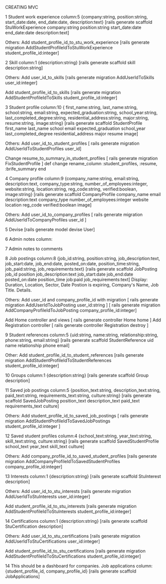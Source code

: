 CREATING MVC

1
Student work experience
column:5
{company:string, position:string, start_date:date, end_date:date, description:text}
[rails generate scaffold StuWorkExperience company:string position:string start_date:date end_date:date description:text]

Others:
Add student_profile_id_to_stu_work_experience
[rails generate migration AddStudentProfileIdToStuWorkExperience student_profile_id:integer]

2
Skill
column:1
{description:string}
[rails generate scaffold skill description:string]

Others:
Add user_id_to_skills
[rails generate migration AddUserIdToSkills user_id:integer]

Add student_profile_id_to_skills
[rails generate migration AddStudentProfileIdToSkills student_profile_id:integer]


3
Student profile
column:10
{ first_name:string, last_name:string, school:string, email:string, expected_graduation:string, school_year:string, last_completed_degree:string, residential_address:string, major:string, resume:string, image:string}
[rails generate scaffold StudentProfile first_name last_name school email expected_graduation school_year last_completed_degree residential_address major resume image] 

Others:
Add user_id_to_student_profiles
[ rails generate migration AddUserIdToStudentProfiles user_id]

Change resume_to_summary_in_student_profiles
[ rails generate migration FixStudentProfile ]
def change
  rename_column :student_profiles, :resume, :brife_summary
end


4
Company profile
column:9
{company_name:string, email:string, description:text, company_type:string, number_of_employees:integer, website:string, location:string, reg_code:string, verified:boolean, image:string}
[rails generate scaffold CompanyProfile company_name email description:text company_type number_of_employees:integer website location reg_code verified:boolean image]

Others:
Add user_id_to_company_profiles
[ rails generate migration AddUserIdToCompanyProfiles user_id ]

5
Devise
[rails generate model devise User]

6
Admin notes
column:

7
Admin notes to comments

8
Job postings
column:8
{job_id:string, position:string, job_description:text, job_start:date, job_end:date, posted_on:date, position_time:string, job_paid:string, job_requirements:text}
[rails generate scaffold JobPosting job_id position job_description:text job_start:date job_end:date posted_on:date position_time job:paid job_requirements:text]
Display: Duration, Location, Sector, Date Postion is expiring, Company's Name, Job Title. Details.

Others:
Add user_id and company_profile_id with migration
[ rails generate migration AddUserIdToJobPosting user_id:string ]
[ rails generate migration AddCompanyProfileIdToJobPosting company_profile_id:integer]

Add Home controller and views
[ rails generate controller Home home ]
Add Registration controller
[ rails generate controller Registration destroy ]



9
Student references
column:5
{uid:string, name:string, relationship:string, phone:string, email:string}
[rails generate scaffold StudentReference uid name relationship phone email]

Other:
Add student_profile_id_to_student_references
[rails generate migration AddStudentProfileIdToStudentReferences student_profile_id:integer]

10
Groups
column:1
{description:string}
[rails generate scaffold Group description]

11
Saved job postings
column:5
{position_text:string, description_text:string, paid_text:string, requirements_text:string, culture:string}
[rails generate scaffold SavedJobPosting position_text description_text paid_text requirements_text culture]

Others:
Add student_profile_id_to_saved_job_postings
[ rails generate migration AddStudentProfileIdToSavedJobPostings student_profile_id:integer ]

12
Saved student profiles
column:4
{school_text:string, year_text:string, skill_text:string, culture:string}
[rails generate scaffold SavedStudentProfile school_text year_text skill_text culture]

Others:
Add company_profile_id_to_saved_student_profiles
[rails generate migration AddCompanyProfileIdToSavedStudentProfiles company_profile_id:integer]

13
Interests
column:1
{description:string}
[rails generate scaffold StuInterest description]

Others:
Add user_id_to_stu_interests
[rails generate migration AddUserIdToStuInterests user_id:integer]

Add student_profile_id_to_stu_interests
[rails generate migration AddStudentProfileIdToStuInterests student_profile_id:integer]

14
Certifications
column:1
{description:string}
[rails generate scaffold StuCertification description]

Others:
Add user_id_to_stu_certifications
[rails generate migration AddUserIdToStuCertifications user_id:integer]

Add student_profile_id_to_stu_certifications
[rails generate migration AddStudentProfileIdToStuCertifications student_profile_id:integer]

14
This should be a dashboard for companies.
Job applications
column:
{student_profile_id, company_profile_id}
[rails generate scaffold JobApplications]
